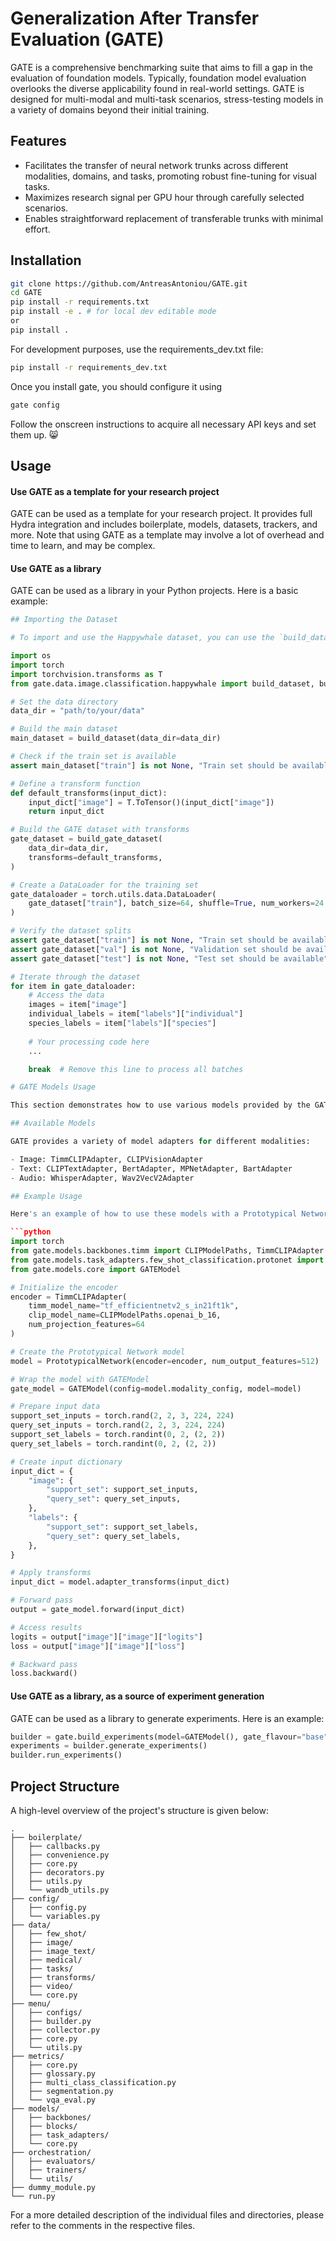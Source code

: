 # Generalization After Transfer Evaluation (GATE)

GATE is a comprehensive benchmarking suite that aims to fill a gap in the evaluation of foundation models. Typically, foundation model evaluation overlooks the diverse applicability found in real-world settings. GATE is designed for multi-modal and multi-task scenarios, stress-testing models in a variety of domains beyond their initial training.

## Features

- Facilitates the transfer of neural network trunks across different modalities, domains, and tasks, promoting robust fine-tuning for visual tasks.
- Maximizes research signal per GPU hour through carefully selected scenarios.
- Enables straightforward replacement of transferable trunks with minimal effort.

## Installation

```bash
git clone https://github.com/AntreasAntoniou/GATE.git
cd GATE
pip install -r requirements.txt
pip install -e . # for local dev editable mode
or 
pip install .
```

For development purposes, use the requirements_dev.txt file:

```bash
pip install -r requirements_dev.txt
```

Once you install gate, you should configure it using

```bash
gate config
```

Follow the onscreen instructions to acquire all necessary API keys and set them up. 😸

## Usage

#### Use GATE as a template for your research project

GATE can be used as a template for your research project. It provides full Hydra integration and includes boilerplate, models, datasets, trackers, and more. Note that using GATE as a template may involve a lot of overhead and time to learn, and may be complex.

#### Use GATE as a library

GATE can be used as a library in your Python projects. Here is a basic example:

```python
## Importing the Dataset

# To import and use the Happywhale dataset, you can use the `build_dataset` and `build_gate_dataset` functions from the GATE library. Here's how to do it:

import os
import torch
import torchvision.transforms as T
from gate.data.image.classification.happywhale import build_dataset, build_gate_dataset

# Set the data directory
data_dir = "path/to/your/data"

# Build the main dataset
main_dataset = build_dataset(data_dir=data_dir)

# Check if the train set is available
assert main_dataset["train"] is not None, "Train set should be available"

# Define a transform function
def default_transforms(input_dict):
    input_dict["image"] = T.ToTensor()(input_dict["image"])
    return input_dict

# Build the GATE dataset with transforms
gate_dataset = build_gate_dataset(
    data_dir=data_dir,
    transforms=default_transforms,
)

# Create a DataLoader for the training set
gate_dataloader = torch.utils.data.DataLoader(
    gate_dataset["train"], batch_size=64, shuffle=True, num_workers=24
)

# Verify the dataset splits
assert gate_dataset["train"] is not None, "Train set should be available"
assert gate_dataset["val"] is not None, "Validation set should be available"
assert gate_dataset["test"] is not None, "Test set should be available"

# Iterate through the dataset
for item in gate_dataloader:
    # Access the data
    images = item["image"]
    individual_labels = item["labels"]["individual"]
    species_labels = item["labels"]["species"]
    
    # Your processing code here
    ...

    break  # Remove this line to process all batches
```

```python
# GATE Models Usage

This section demonstrates how to use various models provided by the GATE library for different modalities and tasks.

## Available Models

GATE provides a variety of model adapters for different modalities:

- Image: TimmCLIPAdapter, CLIPVisionAdapter
- Text: CLIPTextAdapter, BertAdapter, MPNetAdapter, BartAdapter
- Audio: WhisperAdapter, Wav2VecV2Adapter

## Example Usage

Here's an example of how to use these models with a Prototypical Network for few-shot classification:

```python
import torch
from gate.models.backbones.timm import CLIPModelPaths, TimmCLIPAdapter
from gate.models.task_adapters.few_shot_classification.protonet import PrototypicalNetwork
from gate.models.core import GATEModel

# Initialize the encoder
encoder = TimmCLIPAdapter(
    timm_model_name="tf_efficientnetv2_s_in21ft1k",
    clip_model_name=CLIPModelPaths.openai_b_16,
    num_projection_features=64
)

# Create the Prototypical Network model
model = PrototypicalNetwork(encoder=encoder, num_output_features=512)

# Wrap the model with GATEModel
gate_model = GATEModel(config=model.modality_config, model=model)

# Prepare input data
support_set_inputs = torch.rand(2, 2, 3, 224, 224)
query_set_inputs = torch.rand(2, 2, 3, 224, 224)
support_set_labels = torch.randint(0, 2, (2, 2))
query_set_labels = torch.randint(0, 2, (2, 2))

# Create input dictionary
input_dict = {
    "image": {
        "support_set": support_set_inputs,
        "query_set": query_set_inputs,
    },
    "labels": {
        "support_set": support_set_labels,
        "query_set": query_set_labels,
    },
}

# Apply transforms
input_dict = model.adapter_transforms(input_dict)

# Forward pass
output = gate_model.forward(input_dict)

# Access results
logits = output["image"]["image"]["logits"]
loss = output["image"]["image"]["loss"]

# Backward pass
loss.backward()
```

#### Use GATE as a library, as a source of experiment generation

GATE can be used as a library to generate experiments. Here is an example:

```python
builder = gate.build_experiments(model=GATEModel(), gate_flavour="base")
experiments = builder.generate_experiments()
builder.run_experiments()
```

## Project Structure

A high-level overview of the project's structure is given below:

```
.
├── boilerplate/
│   ├── callbacks.py
│   ├── convenience.py
│   ├── core.py
│   ├── decorators.py
│   ├── utils.py
│   └── wandb_utils.py
├── config/
│   ├── config.py
│   └── variables.py
├── data/
│   ├── few_shot/
│   ├── image/
│   ├── image_text/
│   ├── medical/
│   ├── tasks/
│   ├── transforms/
│   ├── video/
│   └── core.py
├── menu/
│   ├── configs/
│   ├── builder.py
│   ├── collector.py
│   ├── core.py
│   └── utils.py
├── metrics/
│   ├── core.py
│   ├── glossary.py
│   ├── multi_class_classification.py
│   ├── segmentation.py
│   └── vqa_eval.py
├── models/
│   ├── backbones/
│   ├── blocks/
│   ├── task_adapters/
│   └── core.py
├── orchestration/
│   ├── evaluators/
│   ├── trainers/
│   └── utils/
├── dummy_module.py
└── run.py
```

For a more detailed description of the individual files and directories, please refer to the comments in the respective files.
